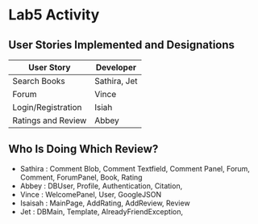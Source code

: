 # Lab5 Activity

## User Stories Implemented and Designations

| User Story         | Developer    |
| ------------------ | ------------ |
| Search Books       | Sathira, Jet |
| Forum              | Vince        |
| Login/Registration | Isiah        |
| Ratings and Review | Abbey        |

## Who Is Doing Which Review?

- Sathira : Comment Blob, Comment Textfield, Comment Panel, Forum, Comment, ForumPanel, Book, Rating
- Abbey : DBUser, Profile, Authentication, Citation,
- Vince : WelcomePanel, User, GoogleJSON
- Isaisah : MainPage, AddRating, AddReview, Review
- Jet : DBMain, Template, AlreadyFriendException,
